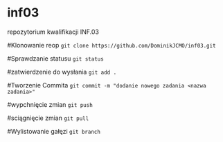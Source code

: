 # inf03
repozytorium kwalifikacji INF.03

#Klonowanie reop
`git clone https://github.com/DominikJCMO/inf03.git`

#Sprawdzanie statusu
`git status`

#zatwierdzenie do wysłania
`git add .`

#Tworzenie Commita
`git commit -m "dodanie nowego zadania <nazwa zadania>"`

#wypchnięcie zmian
`git push`

#sciągnięcie zmian
`git pull`

#Wylistowanie gałęzi
`git branch`

